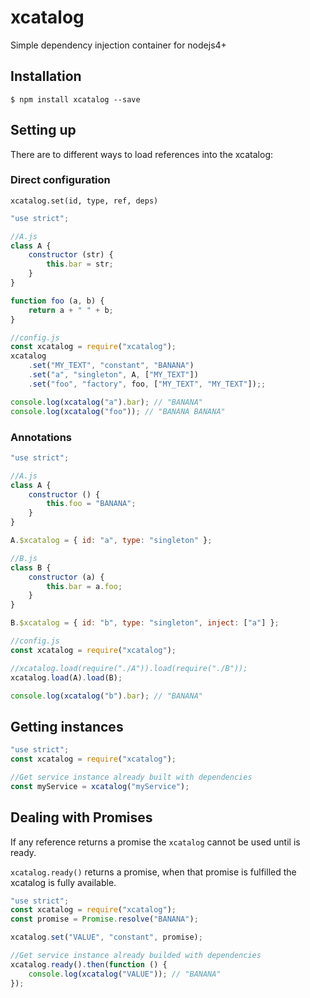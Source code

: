 xcatalog
========

Simple dependency injection container for nodejs4+

Installation
------------

    $ npm install xcatalog --save

Setting up
----------

There are to different ways to load references into the xcatalog:

### Direct configuration

`xcatalog.set(id, type, ref, deps)`

```js
"use strict";

//A.js
class A {
    constructor (str) {
        this.bar = str;
    }
}

function foo (a, b) {
    return a + " " + b;
}

//config.js
const xcatalog = require("xcatalog");
xcatalog
    .set("MY_TEXT", "constant", "BANANA")
    .set("a", "singleton", A, ["MY_TEXT"])
    .set("foo", "factory", foo, ["MY_TEXT", "MY_TEXT"]);;

console.log(xcatalog("a").bar); // "BANANA"
console.log(xcatalog("foo")); // "BANANA BANANA"

```

### Annotations

```js
"use strict";

//A.js
class A {
    constructor () {
        this.foo = "BANANA";
    }
}

A.$xcatalog = { id: "a", type: "singleton" };

//B.js
class B {
    constructor (a) {
        this.bar = a.foo;
    }
}

B.$xcatalog = { id: "b", type: "singleton", inject: ["a"] };

//config.js
const xcatalog = require("xcatalog");

//xcatalog.load(require("./A")).load(require("./B"));
xcatalog.load(A).load(B);

console.log(xcatalog("b").bar); // "BANANA"

```

Getting instances
-----------------

```js
"use strict";
const xcatalog = require("xcatalog");

//Get service instance already built with dependencies
const myService = xcatalog("myService");

```

Dealing with Promises
---------------------

If any reference returns a promise the `xcatalog` cannot be used until is ready.

`xcatalog.ready()` returns a promise, when that promise is fulfilled the xcatalog is fully available.

```js
"use strict";
const xcatalog = require("xcatalog");
const promise = Promise.resolve("BANANA");

xcatalog.set("VALUE", "constant", promise);

//Get service instance already builded with dependencies
xcatalog.ready().then(function () {
    console.log(xcatalog("VALUE")); // "BANANA"
});

```

